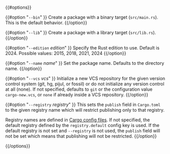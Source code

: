 {{#options}}

{{#option "`--bin`" }}
Create a package with a binary target (`src/main.rs`).
This is the default behavior.
{{/option}}

{{#option "`--lib`" }}
Create a package with a library target (`src/lib.rs`).
{{/option}}

{{#option "`--edition` _edition_" }}
Specify the Rust edition to use. Default is 2024.
Possible values: 2015, 2018, 2021, 2024
{{/option}}

{{#option "`--name` _name_" }}
Set the package name. Defaults to the directory name.
{{/option}}

{{#option "`--vcs` _vcs_" }}
Initialize a new VCS repository for the given version control system (git,
hg, pijul, or fossil) or do not initialize any version control at all
(none). If not specified, defaults to `git` or the configuration value
`cargo-new.vcs`, or `none` if already inside a VCS repository.
{{/option}}

{{#option "`--registry` _registry_" }}
This sets the `publish` field in `Cargo.toml` to the given registry name
which will restrict publishing only to that registry.

Registry names are defined in [Cargo config files](../reference/config.html).
If not specified, the default registry defined by the `registry.default`
config key is used. If the default registry is not set and `--registry` is not
used, the `publish` field will not be set which means that publishing will not
be restricted.
{{/option}}

{{/options}}
